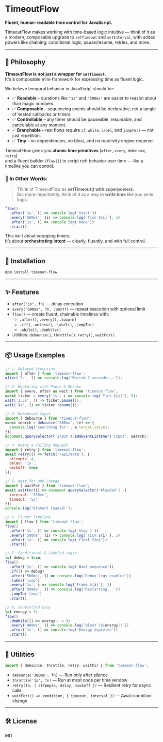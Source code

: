# TimeoutFlow

**Fluent, human-readable time control for JavaScript.**

TimeoutFlow makes working with time-based logic intuitive — think of it as a modern, composable upgrade to `setTimeout` and `setInterval`, with added powers like chaining, conditional logic, pause/resume, retries, and more.

---

## 🧠 Philosophy

**TimeoutFlow is not just a wrapper for `setTimeout`.**  
It's a composable mini-framework for expressing time as fluent logic.

We believe temporal behavior in JavaScript should be:

- ✅ **Readable** – durations like `"1s"` and `"500ms"` are easier to reason about than magic numbers.
- ✅ **Composable** – sequencing events should be declarative, not a tangle of nested callbacks or timers.
- ✅ **Controllable** – any timer should be pauseable, resumable, and cancelable at any moment.
- ✅ **Branchable** – real flows require `if`, `while`, `label`, and `jumpTo()` — not just repetition.
- ✅ **Tiny** – no dependencies, no bloat, and no reactivity engine required.

TimeoutFlow gives you **atomic time primitives** (`after`, `every`, `debounce`, `retry`)  
and a fluent builder (`flow()`) to script rich behavior over time — like a timeline you can control.

### 📌 In Other Words:

> Think of TimeoutFlow as **setTimeout() with superpowers.**  
> But more importantly, think of it as a way to **write time** like you write logic.

```js
flow()
  .after('1s', () => console.log('Start'))
  .every('500ms', (i) => console.log(`Tick ${i}`), 3)
  .after('1s', () => console.log('Done'))
  .start();
```

This isn’t about wrapping timers.  
It’s about **orchestrating intent** — clearly, fluently, and with full control.

---

## 🚀 Installation

```bash
npm install timeout-flow
```

---

## ✨ Features

- `after("1s", fn)` — delay execution
- `every("500ms", fn, count?)` — repeat execution with optional limit
- `flow()` — create fluent, chainable timelines with:
  - `.after()`, `.every()`, `.loop(n)`
  - `.if()`, `.unless()`, `.label()`, `.jumpTo()`
  - `.while()`, `.doWhile()`
- Utilities: `debounce()`, `throttle()`, `retry()`, `waitFor()`

---

## 📦 Usage Examples

```js
// 1. Delayed Execution
import { after } from 'timeout-flow';
after('2s', () => console.log('Waited 2 seconds...'));

// 2. Repeating with Pause & Resume
import { every, after as wait } from 'timeout-flow';
const ticker = every('1s', i => console.log(`Tick ${i}`), 5);
wait('2.5s', () => ticker.pause());
wait('4s', () => ticker.resume());

// 3. Debounced Input
import { debounce } from 'timeout-flow';
const search = debounce('300ms', (e) => {
  console.log('Searching for:', e.target.value);
});
document.querySelector('input').addEventListener('input', search);

// 4. Retry a Failing Request
import { retry } from 'timeout-flow';
await retry(() => fetch('/api/data'), {
  attempts: 4,
  delay: '1s',
  backoff: true
});

// 5. Wait for DOM Change
import { waitFor } from 'timeout-flow';
await waitFor(() => document.querySelector('#loaded'), {
  interval: '250ms',
  timeout: '5s'
});
console.log('Element loaded!');

// 6. Fluent Timeline
import { flow } from 'timeout-flow';
flow()
  .after('1s', () => console.log('Step 1'))
  .every('500ms', (i) => console.log(`Tick ${i}`), 3)
  .after('1s', () => console.log('Final Step'))
  .start();

// 7. Conditional & Labeled Logic
let debug = true;
flow()
  .after('1s', () => console.log('Boot sequence'))
  .if(() => debug)
  .after('500ms', () => console.log('Debug logs enabled'))
  .label('loop')
  .every('1s', i => console.log(`Frame ${i}`), 3)
  .after('500ms', () => console.log('Restarting...'))
  .jumpTo('loop')
  .start();

// 8. Controlled Loop
let energy = 3;
flow()
  .doWhile(() => energy-- > 0)
  .every('400ms', () => console.log(`Blast (${energy})`))
  .after('1s', () => console.log('Energy depleted'))
  .start();
```

---

## 🧩 Utilities

```js
import { debounce, throttle, retry, waitFor } from 'timeout-flow';
```

- `debounce('300ms', fn)` — Run only after silence
- `throttle('1s', fn)` — Run at most once per time window
- `retry(fn, { attempts, delay, backoff })` — Resilient retry for async calls
- `waitFor(() => condition, { timeout, interval })` — Await condition change

---

## 🛠️ License

MIT

